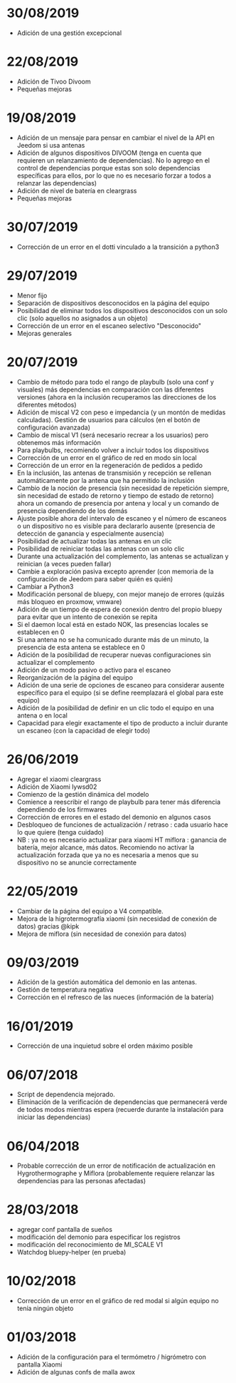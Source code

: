 # 30/08/2019
- Adición de una gestión excepcional

# 22/08/2019
- Adición de Tivoo Divoom
- Pequeñas mejoras

# 19/08/2019
- Adición de un mensaje para pensar en cambiar el nivel de la API en Jeedom si usa antenas
- Adición de algunos dispositivos DIVOOM (tenga en cuenta que requieren un relanzamiento de dependencias). No lo agrego en el control de dependencias porque estas son solo dependencias específicas para ellos, por lo que no es necesario forzar a todos a relanzar las dependencias)
- Adición de nivel de batería en cleargrass
- Pequeñas mejoras

# 30/07/2019
- Corrección de un error en el dotti vinculado a la transición a python3

# 29/07/2019
- Menor fijo
- Separación de dispositivos desconocidos en la página del equipo
- Posibilidad de eliminar todos los dispositivos desconocidos con un solo clic (solo aquellos no asignados a un objeto)
- Corrección de un error en el escaneo selectivo "Desconocido"
- Mejoras generales

# 20/07/2019
- Cambio de método para todo el rango de playbulb (solo una conf y visuales) más dependencias en comparación con las diferentes versiones (ahora en la inclusión recuperamos las direcciones de los diferentes métodos)
- Adición de miscal V2 con peso e impedancia (y un montón de medidas calculadas). Gestión de usuarios para cálculos (en el botón de configuración avanzada)
- Cambio de miscal V1 (será necesario recrear a los usuarios) pero obtenemos más información
- Para playbulbs, recomiendo volver a incluir todos los dispositivos
- Corrección de un error en el gráfico de red en modo sin local
- Corrección de un error en la regeneración de pedidos a pedido
- En la inclusión, las antenas de transmisión y recepción se rellenan automáticamente por la antena que ha permitido la inclusión
- Cambio de la noción de presencia (sin necesidad de repetición siempre, sin necesidad de estado de retorno y tiempo de estado de retorno) ahora un comando de presencia por antena y local y un comando de presencia dependiendo de los demás
- Ajuste posible ahora del intervalo de escaneo y el número de escaneos o un dispositivo no es visible para declararlo ausente (presencia de detección de ganancia y especialmente ausencia)
- Posibilidad de actualizar todas las antenas en un clic
- Posibilidad de reiniciar todas las antenas con un solo clic
- Durante una actualización del complemento, las antenas se actualizan y reinician (a veces pueden fallar)
- Cambie a exploración pasiva excepto aprender (con memoria de la configuración de Jeedom para saber quién es quién)
- Cambiar a Python3
- Modificación personal de bluepy, con mejor manejo de errores (quizás más bloqueo en proxmow, vmware)
- Adición de un tiempo de espera de conexión dentro del propio bluepy para evitar que un intento de conexión se repita
- Si el daemon local está en estado NOK, las presencias locales se establecen en 0
- Si una antena no se ha comunicado durante más de un minuto, la presencia de esta antena se establece en 0
- Adición de la posibilidad de recuperar nuevas configuraciones sin actualizar el complemento
- Adición de un modo pasivo o activo para el escaneo
- Reorganización de la página del equipo
- Adición de una serie de opciones de escaneo para considerar ausente específico para el equipo (si se define reemplazará el global para este equipo)
- Adición de la posibilidad de definir en un clic todo el equipo en una antena o en local
- Capacidad para elegir exactamente el tipo de producto a incluir durante un escaneo (con la capacidad de elegir todo)

# 26/06/2019
- Agregar el xiaomi cleargrass
- Adición de Xiaomi lywsd02
- Comienzo de la gestión dinámica del modelo
- Comience a reescribir el rango de playbulb para tener más diferencia dependiendo de los firmwares
- Corrección de errores en el estado del demonio en algunos casos
- Desbloqueo de funciones de actualización / retraso : cada usuario hace lo que quiere (tenga cuidado)
- NB : ya no es necesario actualizar para xiaomi HT miflora : ganancia de batería, mejor alcance, más datos. Recomiendo no activar la actualización forzada que ya no es necesaria a menos que su dispositivo no se anuncie correctamente

# 22/05/2019

- Cambiar de la página del equipo a V4 compatible.
- Mejora de la higrotermografía xiaomi (sin necesidad de conexión de datos) gracias @kipk
- Mejora de miflora (sin necesidad de conexión para datos)

# 09/03/2019

- Adición de la gestión automática del demonio en las antenas.
- Gestión de temperatura negativa
- Corrección en el refresco de las nueces (información de la batería)

# 16/01/2019

- Corrección de una inquietud sobre el orden máximo posible

# 06/07/2018

- Script de dependencia mejorado.
- Eliminación de la verificación de dependencias que permanecerá verde de todos modos mientras espera (recuerde durante la instalación para iniciar las dependencias)

# 06/04/2018

- Probable corrección de un error de notificación de actualización en Hygrothermographe y Miflora (probablemente requiere relanzar las dependencias para las personas afectadas)

# 28/03/2018

- agregar conf pantalla de sueños
- modificación del demonio para especificar los registros
- modificación del reconocimiento de MI_SCALE V1
- Watchdog bluepy-helper (en prueba)

# 10/02/2018

- Corrección de un error en el gráfico de red modal si algún equipo no tenía ningún objeto

# 01/03/2018

- Adición de la configuración para el termómetro / higrómetro con pantalla Xiaomi
- Adición de algunas confs de malla awox
